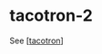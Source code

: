 # tacotron-2

See [[tacotron]]

[//begin]: # "Autogenerated link references for markdown compatibility"
[tacotron]: tacotron "tacotron"
[//end]: # "Autogenerated link references"